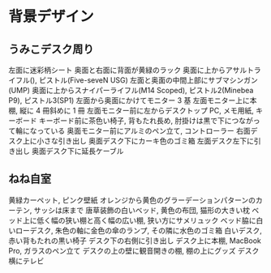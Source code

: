 # 背景デザイン

## うみこデスク周り

左面に迷彩柄シート
奥面と右面に背面が黄緑のラック 
奥面に上からアサルトライフル(), ピストル(Five-seveN USG)
左面と奥面の中間上部にサブマシンガン(UMP)
奥面に上からスナイパーライフル(M14 Scoped), ピストル2(Minebea P9), ピストル3(SP1)
左面から奥面にかけてモニター 3 基
左面モニター上に本棚, 縦に 4 冊斜めに 1 冊
左面モニター前に左からデスクトップ PC, メモ用紙, キーボード
キーボード前に茶色い椅子, 背もたれ長め, 肘掛けは黒で下につながって輪になっている
奥面モニター前にアルミのペン立て, コントローラー
右面デスク上に小さな引き出し
奥面デスク下にカーキ色のゴミ箱
左面デスク左下に引き出し
奥面デスク下に延長ケーブル

## ねね自室

黄緑カーペット, ピンク壁紙
オレンジから黄色のグラーデーションパターンのカーテン, サッシは床まで
唐草装飾の白いベッド, 黄色の布団, 猫形の大きい枕
ベッド上に低く幅の狭い棚と高く幅の広い棚, 狭い方にサメリュック
ベッド脇に白いローデスク, 朱色の軸に金色の傘のランプ, その隣に水色のゴミ箱
白いデスク, 赤い背もたれの黒い椅子
デスク下の右側に引き出し
デスク上に本棚, MacBook Pro, ガラスのペン立て
デスクの上の壁に観音開きの棚, 棚の上にグッズ
デスク横にテレビ
